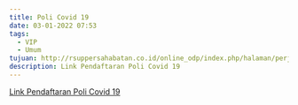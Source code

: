 ```yaml
---
title: Poli Covid 19
date: 03-01-2022 07:53
tags:
  - VIP
  - Umum
tujuan: http://rsuppersahabatan.co.id/online_odp/index.php/halaman/perjanjian/1
description: Link Pendaftaran Poli Covid 19
---
```

[Link Pendaftaran Poli Covid 19](http://rsuppersahabatan.co.id/online_odp/index.php/halaman/perjanjian/1)